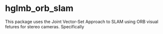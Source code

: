 # hglmb_orb_slam

This package uses the Joint Vector-Set Approach to SLAM using ORB visual fetures for stereo cameras. 
Specifically 
